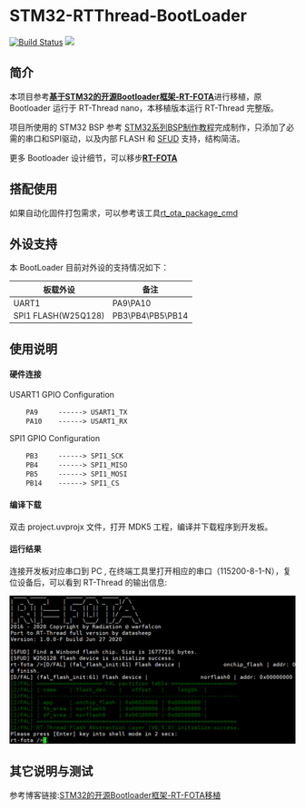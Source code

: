 <!--
 * @Description: 
 * @Version: 1.0
 * @Autor: JunQi Liu
 * @Date: 2020-06-26 06:29:58
 * @LastEditors: JunQi Liu
 * @LastEditTime: 2020-06-27 03:36:00
 * @FilePath: \STM32-RTThread-BootLoader\README.md
--> 

# STM32-RTThread-BootLoader
[![Build Status](https://travis-ci.com/JassyL/STM32-RTThread-BootLoader.svg?branch=master)](https://travis-ci.com/JassyL/STM32-RTThread-BootLoader)
[![](https://img.shields.io/badge/LICENSE-Apache-blue.svg)](https://www.apache.org/licenses/LICENSE-2.0)
## 简介
本项目参考[**基于STM32的开源Bootloader框架-RT-FOTA**](https://gitee.com/spunky_973/rt-fota)进行移植，原 Bootloader 运行于 RT-Thread nano，本移植版本运行 RT-Thread 完整版。

项目所使用的 STM32 BSP 参考 [STM32系列BSP制作教程](https://github.com/RT-Thread/rt-thread/blob/master/bsp/stm32/docs/STM32%E7%B3%BB%E5%88%97BSP%E5%88%B6%E4%BD%9C%E6%95%99%E7%A8%8B.md)完成制作，只添加了必需的串口和SPI驱动，以及内部 FLASH 和 [SFUD](https://github.com/armink/SFUD) 支持，结构简洁。

更多 Bootloader 设计细节，可以移步[**RT-FOTA**](https://gitee.com/spunky_973/rt-fota)

## 搭配使用
如果自动化固件打包需求，可以参考该工具[rt_ota_package_cmd](https://github.com/JassyL/rt_ota_package_cmd)

## 外设支持

本 BootLoader 目前对外设的支持情况如下：

| **板载外设**      | **备注** |
| -|-|
| UART1        | PA9\PA10|
| SPI1 FLASH(W25Q128)    | PB3\PB4\PB5\PB14|

## 使用说明


#### 硬件连接

USART1 GPIO Configuration 
```   
    PA9     ------> USART1_TX
    PA10    ------> USART1_RX 
```

SPI1 GPIO Configuration    
```
    PB3     ------> SPI1_SCK
    PB4     ------> SPI1_MISO
    PB5     ------> SPI1_MOSI 
    PB14    ------> SPI1_CS
```


#### 编译下载

双击 project.uvprojx 文件，打开 MDK5 工程，编译并下载程序到开发板。


#### 运行结果

连接开发板对应串口到 PC , 在终端工具里打开相应的串口（115200-8-1-N），复位设备后，可以看到 RT-Thread 的输出信息:

![开机界面](figures/poweron.png)

## 其它说明与测试

参考博客链接:[STM32的开源Bootloader框架-RT-FOTA移植](https://datasheep.cn/71.html)
